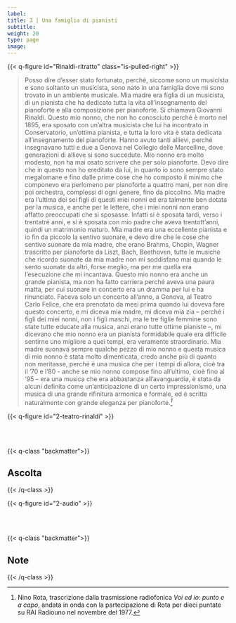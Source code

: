 ```yaml
---
label: 
title: 3 | Una famiglia di pianisti
subtitle:
weight: 20
type: page
image:
---
```


{{< q-figure id="Rinaldi-ritratto" class="is-pulled-right" >}}

>Posso dire d’esser stato fortunato, perché, siccome sono un musicista e sono soltanto un musicista, sono nato in una famiglia dove mi sono trovato in un ambiente musicale. Mia madre era figlia di un musicista, di un pianista che ha dedicato tutta la vita all’insegnamento del pianoforte e alla composizione per pianoforte. Si chiamava Giovanni Rinaldi. Questo mio nonno, che non ho conosciuto perché è morto nel 1895, era sposato con un’altra musicista che lui ha incontrato in Conservatorio, un’ottima pianista, e tutta la loro vita è stata dedicata all’insegnamento del pianoforte. Hanno avuto tanti allievi, perché insegnavano tutti e due a Genova nel Collegio delle Marcelline, dove generazioni di allieve si sono succedute. Mio nonno era molto modesto, non ha mai osato scrivere che per solo pianoforte. Devo dire che in questo non ho ereditato da lui, in quanto io sono sempre stato megalomane e fino dalle prime cose che ho composto il minimo che componevo era perlomeno per pianoforte a quattro mani, per non dire poi orchestra, complessi di ogni genere, fino da piccolino. Mia madre era l’ultima dei sei figli di questi miei nonni ed era talmente ben dotata per la musica, e anche per le lettere, che i miei nonni non erano affatto preoccupati che si sposasse. Infatti si è sposata tardi, verso i trentatré anni, e si è sposata con mio padre che aveva trentott’anni, quindi un matrimonio maturo. Mia madre era una eccellente pianista e io fin da piccolo la sentivo suonare, e devo dire che le cose che sentivo suonare da mia madre, che erano Brahms, Chopin, Wagner trascritto per pianoforte da Liszt, Bach, Beethoven, tutte le musiche che ricordo suonate da mia madre non mi soddisfano mai quando le sento suonate da altri, forse meglio, ma per me quella era l’esecuzione che mi incantava. Questo mio nonno era anche un grande pianista, ma non ha fatto carriera perché aveva una paura matta, per cui suonare in concerto era un dramma per lui e ha rinunciato. Faceva solo un concerto all’anno, a Genova, al Teatro Carlo Felice, che era prenotato da mesi prima quando lui doveva fare questo concerto, e mi diceva mia madre, mi diceva mia zia – perché i figli dei miei nonni, non i figli maschi, ma le tre figlie femmine sono state tutte educate alla musica, anzi erano tutte ottime pianiste –, mi dicevano che mio nonno era un pianista formidabile quale era difficile sentirne uno migliore a quei tempi, era veramente straordinario. Mia madre suonava sempre qualche pezzo di mio nonno e questa musica di mio nonno è stata molto dimenticata, credo anche più di quanto non meritasse, perché è una musica che per i tempi di allora, cioè tra il ’70 e l’80 - anche se mio nonno compose fino all’ultimo, cioè fino al ’95 – era una musica che era abbastanza all’avanguardia, è stata da alcuni definita come un’anticipazione di un certo impressionismo, una musica di una grande rifinitura armonica e formale, ed è scritta naturalmente con grande eleganza per pianoforte.*[^1]*


{{< q-figure id="2-teatro-rinaldi" >}}

<br>
<br>

{{< q-class "backmatter">}}
## Ascolta
{{< /q-class >}}

{{< q-figure id="2-audio" >}}

<br>
<br>

{{< q-class "backmatter">}}
## Note
{{< /q-class >}}

[^1]: Nino Rota, trascrizione dalla trasmissione radiofonica *Voi ed io: punto e a capo*, andata in onda con la partecipazione di Rota per dieci puntate su RAI Radiouno nel novembre del 1977.
